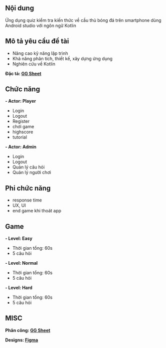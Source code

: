 ## Nội dung
  Ứng dụng quiz kiểm tra kiến thức về cầu thủ bóng đá trên smartphone dùng Android studio với ngôn ngữ Kotlin

## Mô tả yêu cầu đề tài
  - Nâng cao kỹ năng lập trình
  - Khả năng phân tích, thiết kế, xây dựng ứng dụng
  - Nghiên cứu về Kotlin

  **Đặc tả: [GG Sheet](https://docs.google.com/spreadsheets/d/139B-whnt_3KI01oaU-XaHniBHLzSsA9tgCndOezUHXI/edit?gid=1519169062#gid=1519169062)**
 
## Chức năng
  **- Actor: Player**
  + Login
  + Logout
  + Register
  + chơi game
  + highscore
  + tutorial

  **- Actor: Admin**
  + Login
  + Logout
  + Quản lý câu hỏi
  + Quản lý người chơi

## Phi chức năng
  - response time
  - UX, UI
  - end game khi thoát app

## Game
  **- Level: Easy**
  + Thời gian tổng: 60s
  + 5 câu hỏi

  **- Level: Normal**
  + Thời gian tổng: 60s
  + 5 câu hỏi

  **- Level: Hard**
  + Thời gian tổng: 60s
  + 5 câu hỏi

## MISC

**Phân công: [GG Sheet](https://docs.google.com/spreadsheets/d/1xZyTCU7tTKTpaZq4cN3dFJPgSbY7rBiC0JSmneoM5Ec/edit?gid=0#gid=0)**

**Designs: [Figma](https://www.figma.com/design/48tWtdnXEUrCpnkCPOnIWP/%C4%90%E1%BB%93-%C3%A1n?node-id=0-1&node-type=canvas&t=BjWngMnSS6cuuTPW-0)**
